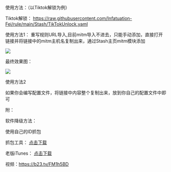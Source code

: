 使用方法：（以Tiktok解锁为例）

Tiktok解锁：
https://raw.githubusercontent.com/Infatuation-Fei/rule/main/Stash/TikTokUnlock.yaml

使用方法1：
重写规则URL导入,目前mitm导入不进去，只能手动添加，直接打开链接并将链接中的mitm主机名复制出来，通过Stash主页mitm模块添加

![](https://link.jscdn.cn/googledrive/aHR0cHM6Ly9kcml2ZS5nb29nbGUuY29tL2ZpbGUvZC8xVkRoLVE2S3BocTJQUWNKYXd2MmxBcVhxdmVLVHVVVXEvdmlldz91c3A9c2hhcmluZw==.jpg)

最终效果图：

![](https://link.jscdn.cn/googledrive/aHR0cHM6Ly9kcml2ZS5nb29nbGUuY29tL2ZpbGUvZC8xLXFBeTZIckNwWTU4dDh4a0FSNmpGQUZUVkExMlhvcWovdmlldz91c3A9c2hhcmluZw==.jpg)

使用方法2

 如果你会编写配置文件，将链接中内容整个复制出来，放到你自己的配置文件中即可
 
 
附：

  软件降级方法：

  使用自己的ID抓包
 
  抓包工具：
  [点击下载](https://raw.githubusercontent.com/Semporia/TikTok-Unlock/master/iOS%E6%8A%93%E5%8C%85/iOS%E6%97%A7%E7%89%88%E5%BA%94%E7%94%A8%E4%B8%8B%E8%BD%BDv5.1.exe)

  老版iTunes：
  [点击下载](https://secure-appldnld.apple.com/itunes12/091-87819-20180912-69177170-B085-11E8-B6AB-C1D03409AD2A6/iTunes64Setup.exe)

  视频：https://b23.tv/FM1h5BD
